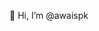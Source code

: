 👋 Hi, I’m @awaispk

<!---
awaispk/awaispk is a ✨ special ✨ repository because its `README.md` (this file) appears on your GitHub profile.
You can click the Preview link to take a look at your changes.
--->
